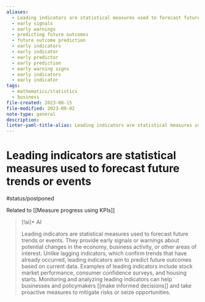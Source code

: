 ```yaml
---
aliases:
  - Leading indicators are statistical measures used to forecast future trends or events
  - early signals
  - early warnings
  - predicting future outcomes
  - future outcome prediction
  - early indicators
  - early indicator
  - early predictor
  - early prediction
  - early warning signs
  - early indicators
  - early indicator
tags:
  - mathematics/statistics
  - business
file-created: 2023-08-15
file-modified: 2023-09-02
note-type: general
description: 
linter-yaml-title-alias: Leading indicators are statistical measures used to forecast future trends or events
---
```


# Leading indicators are statistical measures used to forecast future trends or events

#status/postponed

Related to [[Measure progress using KPIs]]

> [!ai]+ AI
>
> Leading indicators are statistical measures used to forecast future trends or events. They provide early signals or warnings about potential changes in the economy, business activity, or other areas of interest. Unlike lagging indicators, which confirm trends that have already occurred, leading indicators aim to predict future outcomes based on current data. Examples of leading indicators include stock market performance, consumer confidence surveys, and housing starts. Monitoring and analyzing leading indicators can help businesses and policymakers [[make informed decisions]] and take proactive measures to mitigate risks or seize opportunities.
